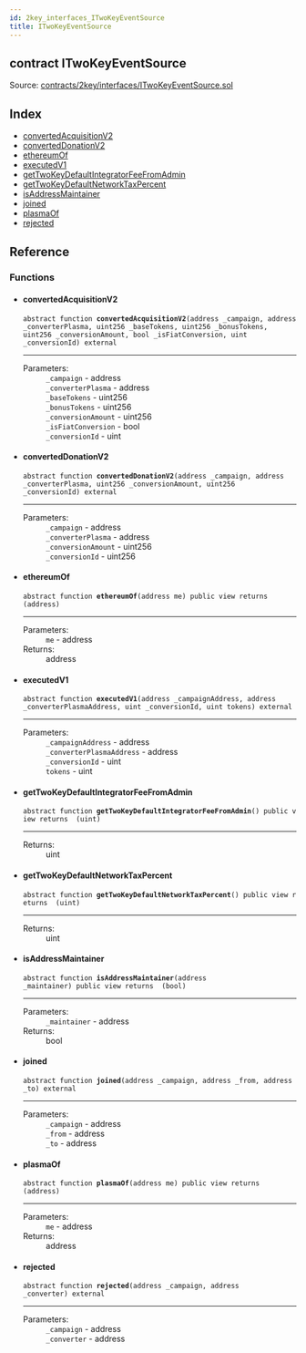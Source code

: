 ```yaml
---
id: 2key_interfaces_ITwoKeyEventSource
title: ITwoKeyEventSource
---
```


<div class="contract-doc"><div class="contract"><h2 class="contract-header"><span class="contract-kind">contract</span> ITwoKeyEventSource</h2><div class="source">Source: <a href="https://github.com/2keynet/web3-alpha/blob/v0.0.3/contracts/2key/interfaces/ITwoKeyEventSource.sol" target="_blank">contracts/2key/interfaces/ITwoKeyEventSource.sol</a></div></div><div class="index"><h2>Index</h2><ul><li><a href="2key_interfaces_ITwoKeyEventSource.html#convertedAcquisitionV2">convertedAcquisitionV2</a></li><li><a href="2key_interfaces_ITwoKeyEventSource.html#convertedDonationV2">convertedDonationV2</a></li><li><a href="2key_interfaces_ITwoKeyEventSource.html#ethereumOf">ethereumOf</a></li><li><a href="2key_interfaces_ITwoKeyEventSource.html#executedV1">executedV1</a></li><li><a href="2key_interfaces_ITwoKeyEventSource.html#getTwoKeyDefaultIntegratorFeeFromAdmin">getTwoKeyDefaultIntegratorFeeFromAdmin</a></li><li><a href="2key_interfaces_ITwoKeyEventSource.html#getTwoKeyDefaultNetworkTaxPercent">getTwoKeyDefaultNetworkTaxPercent</a></li><li><a href="2key_interfaces_ITwoKeyEventSource.html#isAddressMaintainer">isAddressMaintainer</a></li><li><a href="2key_interfaces_ITwoKeyEventSource.html#joined">joined</a></li><li><a href="2key_interfaces_ITwoKeyEventSource.html#plasmaOf">plasmaOf</a></li><li><a href="2key_interfaces_ITwoKeyEventSource.html#rejected">rejected</a></li></ul></div><div class="reference"><h2>Reference</h2><div class="functions"><h3>Functions</h3><ul><li><div class="item function"><span id="convertedAcquisitionV2" class="anchor-marker"></span><h4 class="name">convertedAcquisitionV2</h4><div class="body"><code class="signature"><span>abstract </span>function <strong>convertedAcquisitionV2</strong><span>(address _campaign, address _converterPlasma, uint256 _baseTokens, uint256 _bonusTokens, uint256 _conversionAmount, bool _isFiatConversion, uint _conversionId) </span><span>external </span></code><hr/><dl><dt><span class="label-parameters">Parameters:</span></dt><dd><div><code>_campaign</code> - address</div><div><code>_converterPlasma</code> - address</div><div><code>_baseTokens</code> - uint256</div><div><code>_bonusTokens</code> - uint256</div><div><code>_conversionAmount</code> - uint256</div><div><code>_isFiatConversion</code> - bool</div><div><code>_conversionId</code> - uint</div></dd></dl></div></div></li><li><div class="item function"><span id="convertedDonationV2" class="anchor-marker"></span><h4 class="name">convertedDonationV2</h4><div class="body"><code class="signature"><span>abstract </span>function <strong>convertedDonationV2</strong><span>(address _campaign, address _converterPlasma, uint256 _conversionAmount, uint256 _conversionId) </span><span>external </span></code><hr/><dl><dt><span class="label-parameters">Parameters:</span></dt><dd><div><code>_campaign</code> - address</div><div><code>_converterPlasma</code> - address</div><div><code>_conversionAmount</code> - uint256</div><div><code>_conversionId</code> - uint256</div></dd></dl></div></div></li><li><div class="item function"><span id="ethereumOf" class="anchor-marker"></span><h4 class="name">ethereumOf</h4><div class="body"><code class="signature"><span>abstract </span>function <strong>ethereumOf</strong><span>(address me) </span><span>public </span><span>view </span><span>returns  (address) </span></code><hr/><dl><dt><span class="label-parameters">Parameters:</span></dt><dd><div><code>me</code> - address</div></dd><dt><span class="label-return">Returns:</span></dt><dd>address</dd></dl></div></div></li><li><div class="item function"><span id="executedV1" class="anchor-marker"></span><h4 class="name">executedV1</h4><div class="body"><code class="signature"><span>abstract </span>function <strong>executedV1</strong><span>(address _campaignAddress, address _converterPlasmaAddress, uint _conversionId, uint tokens) </span><span>external </span></code><hr/><dl><dt><span class="label-parameters">Parameters:</span></dt><dd><div><code>_campaignAddress</code> - address</div><div><code>_converterPlasmaAddress</code> - address</div><div><code>_conversionId</code> - uint</div><div><code>tokens</code> - uint</div></dd></dl></div></div></li><li><div class="item function"><span id="getTwoKeyDefaultIntegratorFeeFromAdmin" class="anchor-marker"></span><h4 class="name">getTwoKeyDefaultIntegratorFeeFromAdmin</h4><div class="body"><code class="signature"><span>abstract </span>function <strong>getTwoKeyDefaultIntegratorFeeFromAdmin</strong><span>() </span><span>public </span><span>view </span><span>returns  (uint) </span></code><hr/><dl><dt><span class="label-return">Returns:</span></dt><dd>uint</dd></dl></div></div></li><li><div class="item function"><span id="getTwoKeyDefaultNetworkTaxPercent" class="anchor-marker"></span><h4 class="name">getTwoKeyDefaultNetworkTaxPercent</h4><div class="body"><code class="signature"><span>abstract </span>function <strong>getTwoKeyDefaultNetworkTaxPercent</strong><span>() </span><span>public </span><span>view </span><span>returns  (uint) </span></code><hr/><dl><dt><span class="label-return">Returns:</span></dt><dd>uint</dd></dl></div></div></li><li><div class="item function"><span id="isAddressMaintainer" class="anchor-marker"></span><h4 class="name">isAddressMaintainer</h4><div class="body"><code class="signature"><span>abstract </span>function <strong>isAddressMaintainer</strong><span>(address _maintainer) </span><span>public </span><span>view </span><span>returns  (bool) </span></code><hr/><dl><dt><span class="label-parameters">Parameters:</span></dt><dd><div><code>_maintainer</code> - address</div></dd><dt><span class="label-return">Returns:</span></dt><dd>bool</dd></dl></div></div></li><li><div class="item function"><span id="joined" class="anchor-marker"></span><h4 class="name">joined</h4><div class="body"><code class="signature"><span>abstract </span>function <strong>joined</strong><span>(address _campaign, address _from, address _to) </span><span>external </span></code><hr/><dl><dt><span class="label-parameters">Parameters:</span></dt><dd><div><code>_campaign</code> - address</div><div><code>_from</code> - address</div><div><code>_to</code> - address</div></dd></dl></div></div></li><li><div class="item function"><span id="plasmaOf" class="anchor-marker"></span><h4 class="name">plasmaOf</h4><div class="body"><code class="signature"><span>abstract </span>function <strong>plasmaOf</strong><span>(address me) </span><span>public </span><span>view </span><span>returns  (address) </span></code><hr/><dl><dt><span class="label-parameters">Parameters:</span></dt><dd><div><code>me</code> - address</div></dd><dt><span class="label-return">Returns:</span></dt><dd>address</dd></dl></div></div></li><li><div class="item function"><span id="rejected" class="anchor-marker"></span><h4 class="name">rejected</h4><div class="body"><code class="signature"><span>abstract </span>function <strong>rejected</strong><span>(address _campaign, address _converter) </span><span>external </span></code><hr/><dl><dt><span class="label-parameters">Parameters:</span></dt><dd><div><code>_campaign</code> - address</div><div><code>_converter</code> - address</div></dd></dl></div></div></li></ul></div></div></div>
